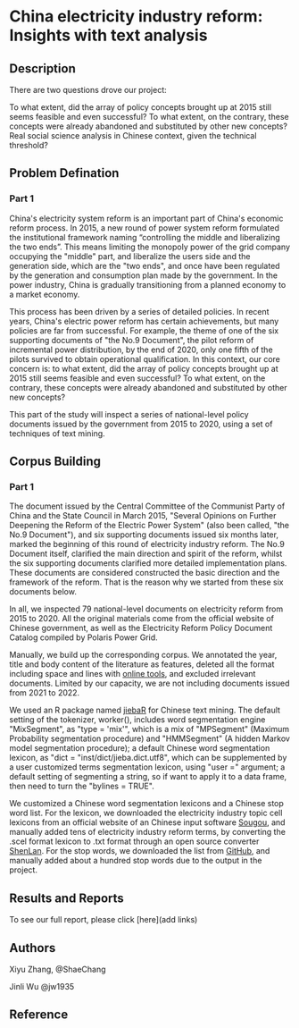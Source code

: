 # China electricity industry reform: Insights with text analysis

## Description

There are two questions drove our project:

To what extent, did the array of policy concepts brought up at 2015 still seems feasible and even successful? To what extent, on the contrary, these concepts were already abandoned and substituted by other new concepts?
Real social science analysis in Chinese context, given the technical threshold?

## Problem Defination

### Part 1

China's electricity system reform is an important part of China's economic reform process. In 2015, a new round of power system reform formulated the institutional framework naming “controlling the middle and liberalizing the two ends”. This means limiting the monopoly power of the grid company occupying the "middle" part, and liberalize the users side and the generation side, which are the "two ends", and once have been regulated by the generation and consumption plan made by the government. In the power industry, China is gradually transitioning from a planned economy to a market economy. 

This process has been driven by a series of detailed policies. In recent years, China's electric power reform has certain achievements, but many policies are far from successful. For example, the theme of one of the six supporting documents of "the No.9 Document", the pilot reform of incremental power distribution, by the end of 2020, only one fifth of the pilots survived to obtain operational qualification. In this context, our core concern is: to what extent, did the array of policy concepts brought up at 2015 still seems feasible and even successful? To what extent, on the contrary, these concepts were already abandoned and substituted by other new concepts?

This part of the study will inspect a series of national-level policy documents issued by the government from 2015 to 2020, using a set of techniques of text mining.


## Corpus Building

### Part 1
The document issued by the Central Committee of the Communist Party of China and the State Council in March 2015, "Several Opinions on Further Deepening the Reform of the Electric Power System" (also been called, "the No.9 Document"), and six supporting documents issued six months later, marked the beginning of this round of electricity industry reform. The No.9 Document itself, clarified the main direction and spirit of the reform, whilst the six supporting documents clarified more detailed implementation plans. These documents are considered constructed the basic direction and the framework of the reform. That is the reason why we started from these six documents below.

In all, we inspected 79 national-level documents on electricity reform from 2015 to 2020. All the original materials come from the official website of Chinese government, as well as the Electricity Reform Policy Document Catalog compiled by Polaris Power Grid.

Manually, we build up the corresponding corpus. We annotated the year, title and body content of the literature as features, deleted all the format including space and lines with [online tools](http://www.esjson.com/delSpace.html), and excluded irrelevant documents. Limited by our capacity, we are not including documents issued from 2021 to 2022.

We used an R package named [jiebaR](https://github.com/qinwf/jiebaR) for Chinese text mining. The default setting of the tokenizer, worker(), includes word segmentation engine "MixSegment", as "type = 'mix'", which is a mix of "MPSegment" (Maximum Probability segmentation procedure) and "HMMSegment" (A hidden Markov model segmentation procedure); a default Chinese word segmentation lexicon, as "dict = "inst/dict/jieba.dict.utf8", which can be supplemented by a user customized terms segmentation lexicon, using "user =" argument; a default setting of segmenting a string, so if want to apply it to a data frame, then need to turn the "bylines = TRUE".

We customized a Chinese word segmentation lexicons and a Chinese stop word list. For the lexicon, we downloaded the electricity industry topic cell lexicons from an official website of an Chinese input software [Sougou](https://pinyin.sogou.com/dict/search/search_list/%B5%E7%C1%A6/normal/), and manually added tens of electricity industry reform terms, by converting the .scel format lexicon to .txt format through an open source converter [ShenLan](https://github.com/studyzy/imewlconverter). For the stop words, we downloaded the list from [GitHub](https://github.com/YueYongDev/stopwords), and manually added about a hundred stop words due to the output in the project.


## Results and Reports

To see our full report, please click [here](add links)

## Authors

Xiyu Zhang, @ShaeChang

Jinli Wu @jw1935

## Reference
